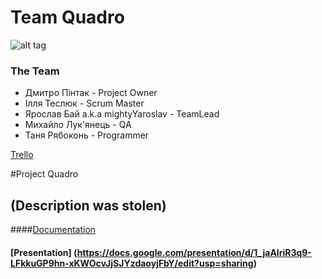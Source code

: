 ﻿# Team Quadro

![alt tag](https://raw.githubusercontent.com/username/projectname/branch/path/to/img.png)

### The Team
* Дмитро Пінтак - Project Owner
* Ілля Теслюк - Scrum Master
* Ярослав Бай a.k.a mightyYaroslav - TeamLead
* Михайло Лук'янець - QA
* Таня Рябоконь - Programmer

[Trello](https://trello.com/b/XTGvnfa2/quadrocopter-project)


#Project Quadro
## (Description was stolen)
####[Documentation](https://docs.google.com/document/d/1-RFvluZsk-pI2bkxTMO4GHAuLf_YTlzBvsP4dq3NmGI/edit)
#### [Presentation] (https://docs.google.com/presentation/d/1_jaAlriR3q9-LFkkuGP9hn-xKWOcvJjSJYzdaoyjFbY/edit?usp=sharing)
